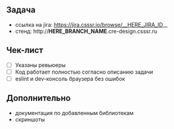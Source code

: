## Задача
- ссылка на jira: https://jira.csssr.io/browse/__HERE_JIRA_ID__
- стенд: http://__HERE_BRANCH_NAME__.cre-design.csssr.ru

## Чек-лист
- [ ] Указаны ревьюеры
- [ ] Код работает полностью согласно описанию задачи
- [ ] eslint и dev-консоль браузера без ошибок

## Дополнительно
* документация по добавленным библиотекам
* скриншоты
